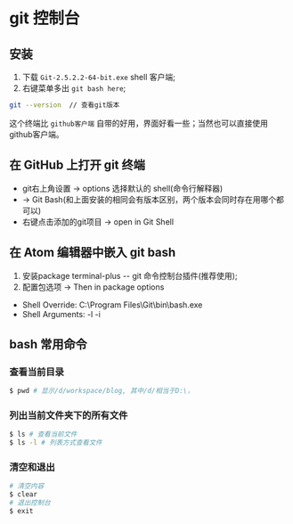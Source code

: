 # git 控制台

## 安装

1. 下载 `Git-2.5.2.2-64-bit.exe` shell 客户端;
2. 右键菜单多出 `git bash here`;

```bash
git --version  // 查看git版本
```

这个终端比 `github客户端` 自带的好用，界面好看一些；当然也可以直接使用github客户端。

## 在 GitHub 上打开 git 终端

* git右上角设置 -> options 选择默认的 shell(命令行解释器)
* -> Git Bash(和上面安装的相同会有版本区别，两个版本会同时存在用哪个都可以)
* 右键点击添加的git项目 -> open in Git Shell

## 在 Atom 编辑器中嵌入 git bash

1. 安装package terminal-plus -- git 命令控制台插件(推荐使用);
2. 配置包选项 -> Then in package options
  * Shell Override: C:\Program Files\Git\bin\bash.exe
  * Shell Arguments: -l -i  

## bash 常用命令

### 查看当前目录

```bash
$ pwd # 显示/d/workspace/blog, 其中/d/相当于D:\，
```

### 列出当前文件夹下的所有文件
```bash
$ ls # 查看当前文件
$ ls -l # 列表方式查看文件
```

### 清空和退出
```bash
# 清空内容
$ clear
# 退出控制台
$ exit
```
